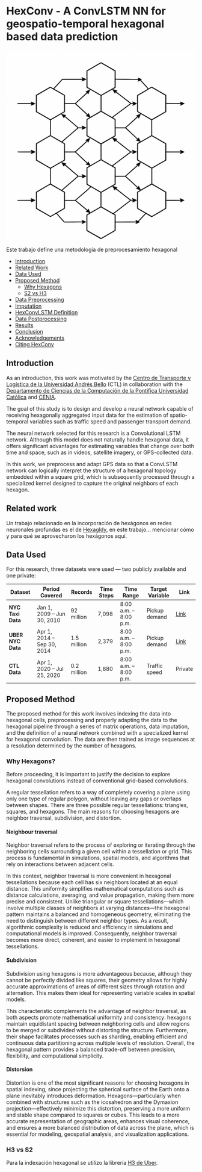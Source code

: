 # HexConv - A ConvLSTM NN for geospatio-temporal hexagonal based data prediction

![HexConv](imgs/hexconv.png)

Este trabajo define una metodología de preprocesamiento hexagonal

- [Introduction](#introduction)
- [Related Work](#related-work)
- [Data Used](#data-used)
- [Proposed Method](#proposed-method)
  - [Why Hexagons](#why-hexagons)
  - [S2 vs H3](#s2-vs-h3)
- [Data Preprocessing](#data-preprocessing)
- [Imputation](#imputation)
- [HexConvLSTM Definition](#hexconvlstm-definition)
- [Data Postprocessing](#data-postprocessing)
- [Results](#results)
- [Conclusion](#conclusion)
- [Acknowledgements](#acknowledgements)
- [Citing HexConv](#citing-hexconv)

## Introduction

As an introduction, this work was motivated by the [Centro de Transporte y Logística de la Universidad Andrés Bello](https://ctl.unab.cl/) (CTL) in collaboration with the [Departamento de Ciencias de la Computación de la Pontifica Universidad Católica](https://dcc.ing.uc.cl/) and [CENIA](https://cenia.cl/investigacion/).

The goal of this study is to design and develop a neural network capable of receiving hexagonally aggregated input data for the estimation of spatio-temporal variables such as traffic speed and passenger transport demand.

The neural network selected for this research is a Convolutional LSTM network. Although this model does not naturally handle hexagonal data, it offers significant advantages for estimating variables that change over both time and space, such as in videos, satellite imagery, or GPS-collected data.

In this work, we preprocess and adapt GPS data so that a ConvLSTM network can logically interpret the structure of a hexagonal topology embedded within a square grid, which is subsequently processed through a specialized kernel designed to capture the original neighbors of each hexagon.

## Related work

Un trabajo relacionado en la incorporación de hexágonos en redes neuronales profundas es el de [Hexagldy](https://github.com/ai4iacts/hexagdly), en este trabajo... mencionar cómo y para qué se aprovecharon los hexágonos aquí.

## Data Used

For this research, three datasets were used — two publicly available and one private:

| Dataset           | Period Covered             | Records     | Time Steps | Time Range            | Target Variable | Link                                                                   |
| ----------------- | -------------------------- | ----------- | ---------- | --------------------- | --------------- | ---------------------------------------------------------------------- |
| **NYC Taxi Data** | Jan 1, 2009 – Jun 30, 2010 | 92 million  | 7,098      | 8:00 a.m. – 8:00 p.m. | Pickup demand   | [Link](https://www.nyc.gov/site/tlc/about/tlc-trip-record-data.page)   |
| **UBER NYC Data** | Apr 1, 2014 – Sep 30, 2014 | 1.5 million | 2,379      | 8:00 a.m. – 8:00 p.m. | Pickup demand   | [Link](https://ieee-dataport.org/documents/uber-pickups-new-york-city) |
| **CTL Data**      | Apr 1, 2020 – Jul 25, 2020 | 0.2 million | 1,880      | 8:00 a.m. – 8:00 p.m. | Traffic speed   | Private                                                                |

## Proposed Method

The proposed method for this work involves indexing the data into hexagonal cells, preprocessing and properly adapting the data to the hexagonal pipeline through a series of matrix operations, data imputation, and the definition of a neural network combined with a specialized kernel for hexagonal convolution. The data are then trained as image sequences at a resolution determined by the number of hexagons.

### Why Hexagons?

Before proceeding, it is important to justify the decision to explore hexagonal convolutions instead of conventional grid-based convolutions.

A regular tessellation refers to a way of completely covering a plane using only one type of regular polygon, without leaving any gaps or overlaps between shapes. There are three possible regular tessellations: triangles, squares, and hexagons. The main reasons for choosing hexagons are neighbor traversal, subdivision, and distortion.

#### Neighbour traversal

Neighbor traversal refers to the process of exploring or iterating through the neighboring cells surrounding a given cell within a tessellation or grid. This process is fundamental in simulations, spatial models, and algorithms that rely on interactions between adjacent cells.

In this context, neighbor traversal is more convenient in hexagonal tessellations because each cell has six neighbors located at an equal distance. This uniformity simplifies mathematical computations such as distance calculations, averaging, and value propagation, making them more precise and consistent. Unlike triangular or square tessellations—which involve multiple classes of neighbors at varying distances—the hexagonal pattern maintains a balanced and homogeneous geometry, eliminating the need to distinguish between different neighbor types. As a result, algorithmic complexity is reduced and efficiency in simulations and computational models is improved. Consequently, neighbor traversal becomes more direct, coherent, and easier to implement in hexagonal tessellations.

#### Subdivision

Subdivision using hexagons is more advantageous because, although they cannot be perfectly divided like squares, their geometry allows for highly accurate approximations of areas of different sizes through rotation and alternation. This makes them ideal for representing variable scales in spatial models.

This characteristic complements the advantage of neighbor traversal, as both aspects promote mathematical uniformity and consistency: hexagons maintain equidistant spacing between neighboring cells and allow regions to be merged or subdivided without distorting the structure. Furthermore, their shape facilitates processes such as sharding, enabling efficient and continuous data partitioning across multiple levels of resolution. Overall, the hexagonal pattern provides a balanced trade-off between precision, flexibility, and computational simplicity.

#### Distorsion

Distortion is one of the most significant reasons for choosing hexagons in spatial indexing, since projecting the spherical surface of the Earth onto a plane inevitably introduces deformation. Hexagons—particularly when combined with structures such as the icosahedron and the Dymaxion projection—effectively minimize this distortion, preserving a more uniform and stable shape compared to squares or cubes. This leads to a more accurate representation of geographic areas, enhances visual coherence, and ensures a more balanced distribution of data across the plane, which is essential for modeling, geospatial analysis, and visualization applications.

### H3 vs S2

Para la indexación hexagonal se utilizo la librería [H3 de Uber](https://h3geo.org/).
